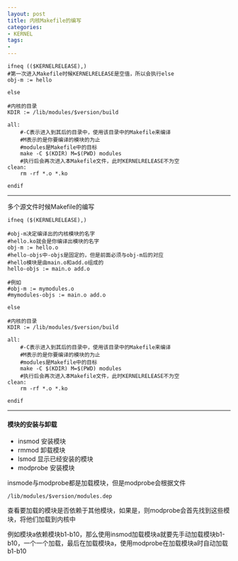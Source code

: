 ```yaml
---
layout: post
title: 内核Makefile的编写
categories: 
- KERNEL
tags:
- 
---
```


	ifneq (($KERNELRELEASE),)
	#第一次进入Makefile时候KERNELRELEASE是空值，所以会执行else
	obj-m := hello
	
	else
	
	#内核的目录
	KDIR := /lib/modules/$version/build
	
	all:
		#-C表示进入到其后的目录中，使用该目录中的Makefile来编译
		#M表示的是你要编译的模块的为止
		#modules是Makefile中的目标
		make -C $(KDIR) M=$(PWD) modules
		#执行后会再次进入本Makefile文件，此时KERNELRELEASE不为空
	clean:
		rm -rf *.o *.ko
	
	endif

-------------------------------------------------------------------------------

多个源文件时候Makefile的编写

	ifneq ($(KERNELRELEASE),)

	#obj-m决定编译出的内核模块的名字 
    #hello.ko就会是你编译出模块的名字
	obj-m := hello.o
	#hello-objs中-objs是固定的，但是前面必须与obj-m后的对应
	#hello模块是由main.o和add.o组成的
	hello-objs := main.o add.o

	#例如
	#obj-m := mymodules.o
	#mymodules-objs := main.o add.o
	
	else
	
	#内核的目录
	KDIR := /lib/modules/$version/build
	
	all:
		#-C表示进入到其后的目录中，使用该目录中的Makefile来编译
		#M表示的是你要编译的模块的为止
		#modules是Makefile中的目标
		make -C $(KDIR) M=$(PWD) modules
		#执行后会再次进入本Makefile文件，此时KERNELRELEASE不为空
	clean:
		rm -rf *.o *.ko
	
	endif

-------------------------------------------------------------------------------

#### 模块的安装与卸载

- insmod 安装模块
- rmmod  卸载模块
- lsmod  显示已经安装的模块
- modprobe 安装模块

insmode与modprobe都是加载模块，但是modprobe会根据文件

	/lib/modules/$version/modules.dep
查看要加载的模块是否依赖于其他模块，如果是，则modprobe会首先找到这些模块，将他们加载到内核中

例如模块a依赖模块b1-b10，那么使用insmod加载模块a就要先手动加载模块b1-b10，一个一个加载，最后在加载模块a，使用modprobe在加载模块a时自动加载b1-b10

